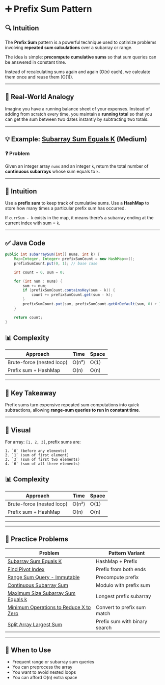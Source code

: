# ➕ Prefix Sum Pattern

## 🔍 Intuition

The **Prefix Sum** pattern is a powerful technique used to optimize problems involving **repeated sum calculations** over a subarray or range.

The idea is simple: **precompute cumulative sums** so that sum queries can be answered in constant time.

Instead of recalculating sums again and again (O(n) each), we calculate them once and reuse them (O(1)).

---

## 🧩 Real-World Analogy

Imagine you have a running balance sheet of your expenses. Instead of adding from scratch every time, you maintain a **running total** so that you can get the sum between two dates instantly by subtracting two totals.

---

## 💡 Example: [Subarray Sum Equals K](https://leetcode.com/problems/subarray-sum-equals-k/) (Medium)

### ❓ Problem

Given an integer array `nums` and an integer `k`, return the total number of **continuous subarrays** whose sum equals to `k`.

---

## 🔑 Intuition

Use a **prefix sum** to keep track of cumulative sums. Use a **HashMap** to store how many times a particular prefix sum has occurred.

If `currSum - k` exists in the map, it means there’s a subarray ending at the current index with sum = `k`.

---

## ✅ Java Code

```java
public int subarraySum(int[] nums, int k) {
    Map<Integer, Integer> prefixSumCount = new HashMap<>();
    prefixSumCount.put(0, 1); // base case

    int count = 0, sum = 0;

    for (int num : nums) {
        sum += num;
        if (prefixSumCount.containsKey(sum - k)) {
            count += prefixSumCount.get(sum - k);
        }
        prefixSumCount.put(sum, prefixSumCount.getOrDefault(sum, 0) + 1);
    }

    return count;
}
```

## 📊 Complexity

| Approach               | Time   | Space |
|------------------------|--------|--------|
| Brute-force (nested loop) | O(n²) | O(1)   |
| Prefix sum + HashMap      | O(n)  | O(n)   |

---

## 🧠 Key Takeaway

Prefix sums turn expensive repeated sum computations into quick subtractions, allowing **range-sum queries to run in constant time**.

---

## 🧪 Visual

For array: `[1, 2, 3]`, prefix sums are:

```
1. `0` (before any elements)
2. `1` (sum of first element)
3. `3` (sum of first two elements) 
4. `6` (sum of all three elements)
```

## 📊 Complexity

| Approach               | Time   | Space |
|------------------------|--------|--------|
| Brute-force (nested loop) | O(n²) | O(1)   |
| Prefix sum + HashMap      | O(n)  | O(n)   |

---


---

## 📝 Practice Problems

| Problem | Pattern Variant |
|--------|------------------|
| [Subarray Sum Equals K](https://leetcode.com/problems/subarray-sum-equals-k/) | HashMap + Prefix |
| [Find Pivot Index](https://leetcode.com/problems/find-pivot-index/) | Prefix from both ends |
| [Range Sum Query - Immutable](https://leetcode.com/problems/range-sum-query-immutable/) | Precompute prefix |
| [Continuous Subarray Sum](https://leetcode.com/problems/continuous-subarray-sum/) | Modulo with prefix sum |
| [Maximum Size Subarray Sum Equals k](https://leetcode.com/problems/maximum-size-subarray-sum-equals-k/) | Longest prefix subarray |
| [Minimum Operations to Reduce X to Zero](https://leetcode.com/problems/minimum-operations-to-reduce-x-to-zero/) | Convert to prefix sum match |
| [Split Array Largest Sum](https://leetcode.com/problems/split-array-largest-sum/) | Prefix sum with binary search |

---

## 📌 When to Use

- Frequent range or subarray sum queries  
- You can preprocess the array  
- You want to avoid nested loops  
- You can afford O(n) extra space  
